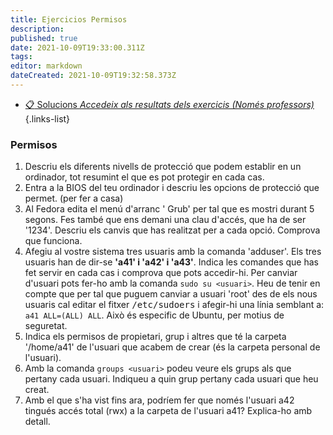 ```yaml
---
title: Ejercicios Permisos
description: 
published: true
date: 2021-10-09T19:33:00.311Z
tags: 
editor: markdown
dateCreated: 2021-10-09T19:32:58.373Z
---
```


- [:clipboard: Solucions *Accedeix als resultats dels exercicis (Només professors)*](solucions)
{.links-list}

### Permisos
1. Descriu els diferents nivells de protecció que podem establir en un ordinador, tot resumint el que es pot protegir en cada cas.
1. Entra a la BIOS del teu ordinador i descriu les opcions de protecció que permet. (per fer a casa)
1. Al Fedora edita el menú d'arranc ' Grub' per tal que es mostri durant 5 segons. Fes també que ens demani una clau d'accés, que ha de ser '1234'. Descriu els canvis que has realitzat per a cada opció. Comprova que funciona.
1. Afegiu al vostre sistema tres usuaris amb la comanda 'adduser'. Els tres usuaris han de dir-se **'a41' i 'a42' i 'a43'**. Indica les comandes que has fet servir en cada cas i comprova que pots accedir-hi. Per canviar d'usuari pots fer-ho amb la comanda `sudo su <usuari>`. Heu de tenir en compte que per tal que puguem canviar a usuari 'root' des de els nous usuaris cal editar el fitxer <kbd>/etc/sudoers</kbd> i afegir-hi una línia semblant a: `a41 ALL=(ALL) ALL`. Això és especific de Ubuntu, per motius de seguretat.
1. Indica els permisos de propietari, grup i altres que té la carpeta '/home/a41' de l'usuari que acabem de crear (és la carpeta personal de l'usuari).
1. Amb la comanda `groups <usuari>` podeu veure els grups als que pertany cada usuari. Indiqueu a quin grup pertany cada usuari que heu creat.
1. Amb el que s'ha vist fins ara, podríem fer que només l'usuari a42 tingués accés total (rwx) a la carpeta de l'usuari a41? Explica-ho amb detall.

